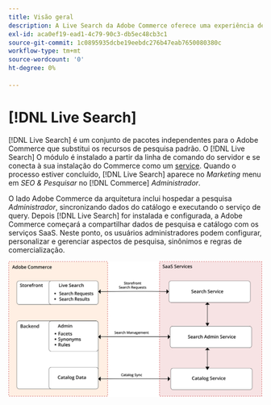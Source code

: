 ```yaml
---
title: Visão geral
description: A Live Search da Adobe Commerce oferece uma experiência de pesquisa rápida, superrelevante e intuitiva.
exl-id: aca0ef19-ead1-4c79-90c3-db5ec48cb3c1
source-git-commit: 1c0895935dcbe19eebdc276b47eab7650080380c
workflow-type: tm+mt
source-wordcount: '0'
ht-degree: 0%

---
```


# [!DNL Live Search]

[!DNL Live Search] é um conjunto de pacotes independentes para o Adobe Commerce que substitui os recursos de pesquisa padrão. O [!DNL Live Search] O módulo é instalado a partir da linha de comando do servidor e se conecta à sua instalação do Commerce como um [service](../landing/saas.md). Quando o processo estiver concluído, [!DNL Live Search] aparece no *Marketing* menu em *SEO &amp; Pesquisar* no [!DNL Commerce] *Administrador*.

O lado Adobe Commerce da arquitetura inclui hospedar a pesquisa *Administrador*, sincronizando dados do catálogo e executando o serviço de query. Depois [!DNL Live Search] for instalada e configurada, a Adobe Commerce começará a compartilhar dados de pesquisa e catálogo com os serviços SaaS. Neste ponto, os usuários administradores podem configurar, personalizar e gerenciar aspectos de pesquisa, sinônimos e regras de comercialização.

![Diagrama de arquitetura do Live Search](assets/architecture-diagram.svg)
